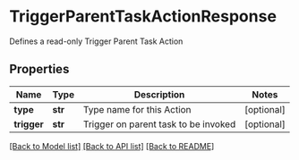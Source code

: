 # TriggerParentTaskActionResponse

Defines a read-only Trigger Parent Task Action

## Properties
Name | Type | Description | Notes
------------ | ------------- | ------------- | -------------
**type** | **str** | Type name for this Action | [optional] 
**trigger** | **str** | Trigger on parent task to be invoked | [optional] 

[[Back to Model list]](../README.md#documentation-for-models) [[Back to API list]](../README.md#documentation-for-api-endpoints) [[Back to README]](../README.md)


